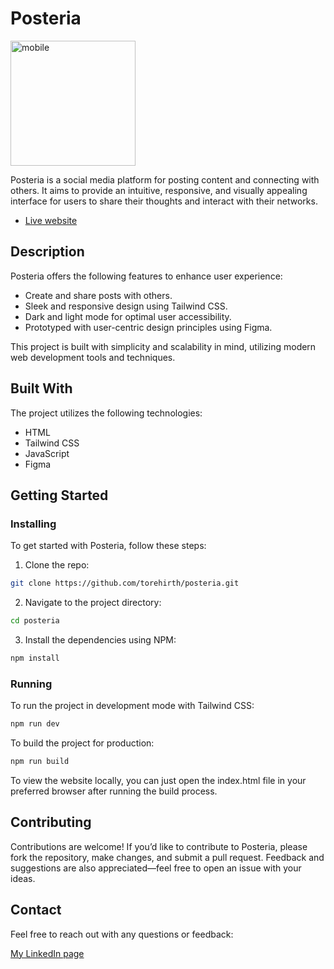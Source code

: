 # Posteria

<div align="left">
  <img src="https://github.com/user-attachments/assets/6846cc91-4ec3-42f8-8acc-91982dc1d3be" alt="mobile" width="200">
</div>

Posteria is a social media platform for posting content and connecting with others. It aims to provide an intuitive, responsive, and visually appealing interface for users to share their thoughts and interact with their networks.

- [Live website](https://js2-posteria.netlify.app)

## Description

Posteria offers the following features to enhance user experience:

- Create and share posts with others.
- Sleek and responsive design using Tailwind CSS.
- Dark and light mode for optimal user accessibility.
- Prototyped with user-centric design principles using Figma.

This project is built with simplicity and scalability in mind, utilizing modern web development tools and techniques.

## Built With

The project utilizes the following technologies:

- HTML
- Tailwind CSS
- JavaScript
- Figma

## Getting Started

### Installing

To get started with Posteria, follow these steps:

1. Clone the repo:

```bash
git clone https://github.com/torehirth/posteria.git
```

2. Navigate to the project directory:

```bash
cd posteria
```

3. Install the dependencies using NPM:

```bash
npm install
```

### Running

To run the project in development mode with Tailwind CSS:

```bash
npm run dev
```

To build the project for production:

```bash
npm run build
```

To view the website locally, you can just open the index.html file in your preferred browser after running the build process.

## Contributing

Contributions are welcome! If you’d like to contribute to Posteria, please fork the repository, make changes, and submit a pull request. Feedback and suggestions are also appreciated—feel free to open an issue with your ideas.

## Contact

Feel free to reach out with any questions or feedback:

[My LinkedIn page](https://www.linkedin.com/in/torehirth/)
